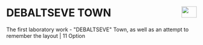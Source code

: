 # DEBALTSEVE TOWN <img align="right" src="https://lh3.googleusercontent.com/fife/AAWUweVNPUtnT443e-gvhCiS2zD-e-mBaW5smziKBNSH4-gUbZv8fFJvUARagGreZH_kCVfHN_JjGf-46OnAp2XuYl3z0kD4xD0bSFdWSJWd1c_ZmbsGxWALp_mRqDeU_EteZQqlH_D5l4B9vz1AIk05uk0aD23x6RYfB70iwA4Yt3Hcogg3TtEO9P_3vHKA0yuUbAlii5s0QhT05aswaii47huKPJSHyaBkTsLEFRPprH5feGHFlvJB9TUSMPL8eTNL3NuU3NfSc0pOqg3hJZ0yO5LK_iKY9f3_-M8cfK6hWpTl4jcjDDYt_VaDAvrpiXXh2WWqOryM6BTTe56V_Q87omBbLx4z3uEZV0JIfLsTznsLH-OmvtmSo6yYzC2rbtjsSWMEPTizQDpJQE9u8TyrRATlh9Wu87HT1SRvA6wxdcc4O55xW5WnH8OLA4IfJMcKj6XOVgJaTbUQsNAX8SHl4P8VBBenRZTeG60AapM1T0TwZafgxPH46ae8XcaaTr3XoI_tMkq9HcDlNLtRJOjdcyhcWK2V1egiXRNCSOO6WdpaxnzsfTlBEzKVFUf_86iXW75hD_laq9dKpU8s2qRBZrFGAiP_rpVR3q7rJrhsJhltivmpm9sAgE9-aTIM7UeZw1csbFRP9DJ80FHtl4_uszXiyciHL6YdeCQ9sYyglPUcwksgNyhVdnABCbCpOs3QjTwGY9sriBFtpio9LqbUq3YxL25SkaLgRA=w1919-h954-ft" width="40" height="30">
The first laboratory work - "DEBALTSEVE" Town, as well as an attempt to remember the layout | 11 Option
